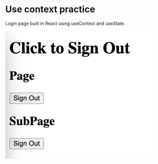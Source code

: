 # Use context practice

Login page built in React using useContext and useState.

![screen](./public/images/screen.png)

